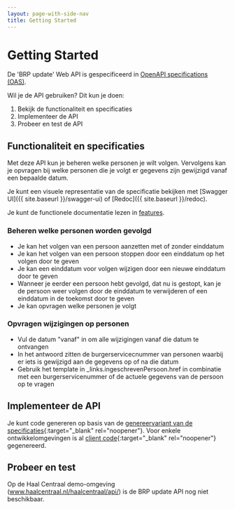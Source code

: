 ```yaml
---
layout: page-with-side-nav
title: Getting Started
---
```

# Getting Started

De 'BRP update' Web API is gespecificeerd in [OpenAPI specifications (OAS)](https://swagger.io/specification/).

Wil je de API gebruiken? Dit kun je doen:

1. Bekijk de functionaliteit en specificaties
2. Implementeer de API
3. Probeer en test de API

## Functionaliteit en specificaties
Met deze API kun je beheren welke personen je wilt volgen. Vervolgens kan je opvragen bij welke personen die je volgt er gegevens zijn gewijzigd vanaf een bepaalde datum.

Je kunt een visuele representatie van de specificatie bekijken met [Swagger UI]({{ site.baseurl }}/swagger-ui) of [Redoc]({{ site.baseurl }}/redoc).

Je kunt de functionele documentatie lezen in [features](./features).

### Beheren welke personen worden gevolgd
* Je kan het volgen van een persoon aanzetten met of zonder einddatum
* Je kan het volgen van een persoon stoppen door een einddatum op het volgen door te geven
* Je kan een einddatum voor volgen wijzigen door een nieuwe einddatum door te geven
* Wanneer je eerder een persoon hebt gevolgd, dat nu is gestopt, kan je de persoon weer volgen door de einddatum te verwijderen of een einddatum in de toekomst door te geven
* Je kan opvragen welke personen je volgt

### Opvragen wijzigingen op personen
* Vul de datum "vanaf" in om alle wijzigingen vanaf die datum te ontvangen
* In het antwoord zitten de burgerservicecnummer van personen waarbij er iets is gewijzigd aan de gegevens op of na die datum
* Gebruik het template in _links.ingeschrevenPersoon.href in combinatie met een burgerservicenummer of de actuele gegevens van de persoon op te vragen

## Implementeer de API

Je kunt code genereren op basis van de [genereervariant van de specificaties](https://github.com/VNG-Realisatie/Haal-Centraal-BRP-Update-API/blob/master/specificatie/genereervariant/openapi.yaml){:target="_blank" rel="noopener"}.
Voor enkele ontwikkelomgevingen is al [client code](https://github.com/VNG-Realisatie/Haal-Centraal-BRP-Update-API/tree/master/code){:target="_blank" rel="noopener"} gegenereerd.

## Probeer en test
Op de Haal Centraal demo-omgeving (www.haalcentraal.nl/haalcentraal/api/) is de BRP update API nog niet beschikbaar.



